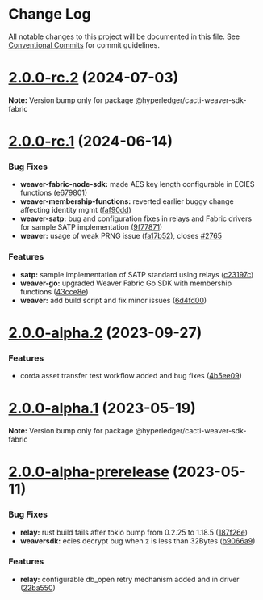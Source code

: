 # Change Log

All notable changes to this project will be documented in this file.
See [Conventional Commits](https://conventionalcommits.org) for commit guidelines.

# [2.0.0-rc.2](https://github.com/hyperledger/cacti/compare/v2.0.0-rc.1...v2.0.0-rc.2) (2024-07-03)

**Note:** Version bump only for package @hyperledger/cacti-weaver-sdk-fabric

# [2.0.0-rc.1](https://github.com/hyperledger/cacti/compare/v2.0.0-alpha.2...v2.0.0-rc.1) (2024-06-14)

### Bug Fixes

* **weaver-fabric-node-sdk:** made AES key length configurable in ECIES functions ([e679801](https://github.com/hyperledger/cacti/commit/e67980141d2fb2e54ef8408e36dbab55b7195905))
* **weaver-membership-functions:** reverted earlier buggy change affecting identity mgmt ([faf90dd](https://github.com/hyperledger/cacti/commit/faf90ddbe9c061cd6261d642842ab12ae4be3c48))
* **weaver-satp:** bug and configuration fixes in relays and Fabric drivers for sample SATP implementation ([9f77871](https://github.com/hyperledger/cacti/commit/9f77871419712bacc623dd9fbbe40f6016f0a94f))
* **weaver:** usage of weak PRNG issue ([fa17b52](https://github.com/hyperledger/cacti/commit/fa17b52d641345a6ffc3ff6b0845be75202dc945)), closes [#2765](https://github.com/hyperledger/cacti/issues/2765)

### Features

* **satp:** sample implementation of SATP standard using relays ([c23197c](https://github.com/hyperledger/cacti/commit/c23197c314885b99146b52c3cd0e056439193d6e))
* **weaver-go:** upgraded Weaver Fabric Go SDK with membership functions ([43cce8e](https://github.com/hyperledger/cacti/commit/43cce8e3778a574514d2759c282a7f0108be86b5))
* **weaver:** add build script and fix minor issues ([6d4fd00](https://github.com/hyperledger/cacti/commit/6d4fd00d457d3a72017a7cd8d4a9cf3fb4d5f37e))

# [2.0.0-alpha.2](https://github.com/hyperledger/cacti/compare/v2.0.0-alpha.1...v2.0.0-alpha.2) (2023-09-27)

### Features

* corda asset transfer test workflow added and bug fixes ([4b5ee09](https://github.com/hyperledger/cacti/commit/4b5ee095b07f7c6a4290cfb85280d825672ce394))

# [2.0.0-alpha.1](https://github.com/hyperledger/cacti/compare/v2.0.0-alpha-prerelease...v2.0.0-alpha.1) (2023-05-19)

**Note:** Version bump only for package @hyperledger/cacti-weaver-sdk-fabric

# [2.0.0-alpha-prerelease](https://github.com/hyperledger/cacti/compare/v1.2.0...v2.0.0-alpha-prerelease) (2023-05-11)

### Bug Fixes

* **relay:** rust build fails after tokio bump from 0.2.25 to 1.18.5 ([187f26e](https://github.com/hyperledger/cacti/commit/187f26e39d8dbbc7860fba13a0317ef842cadebe))
* **weaversdk:** ecies decrypt bug when z is less than 32Bytes ([b9066a9](https://github.com/hyperledger/cacti/commit/b9066a9c1bb5582d70cdfd701cae654853ca9c42))

### Features

* **relay:** configurable db_open retry mechanism added and in driver ([22ba550](https://github.com/hyperledger/cacti/commit/22ba550a96dace4d47a2e068572dea0ac81f860c))
